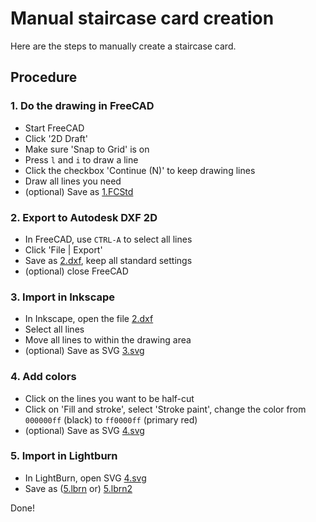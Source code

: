 # Manual staircase card creation

Here are the steps to manually create a staircase card.

## Procedure

### 1. Do the drawing in FreeCAD

- Start FreeCAD
- Click '2D Draft'
- Make sure 'Snap to Grid' is on
- Press `l` and `i` to draw a line
- Click the checkbox 'Continue (N)' to keep drawing lines
- Draw all lines you need
- (optional) Save as [1.FCStd](1.FCStd)

### 2. Export to Autodesk DXF 2D

- In FreeCAD, use `CTRL-A` to select all lines
- Click 'File | Export'
- Save as [2.dxf](2.dxf), keep all standard settings
- (optional) close FreeCAD

### 3. Import in Inkscape

- In Inkscape, open the file [2.dxf](2.dxf)
- Select all lines
- Move all lines to within the drawing area
- (optional) Save as SVG [3.svg](3.svg)

### 4. Add colors

- Click on the lines you want to be half-cut
- Click on 'Fill and stroke', select 'Stroke paint',
  change the color from `000000ff` (black)
  to `ff0000ff` (primary red)
- (optional) Save as SVG [4.svg](4.svg)

### 5. Import in Lightburn
    
- In LightBurn, open SVG [4.svg](4.svg)
- Save as ([5.lbrn](5.lbrn) or) [5.lbrn2](5.lbrn2)

Done!
